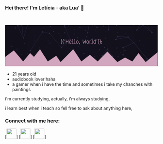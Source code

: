 ### Hei there! I'm Letícia - aka Lua' 🌙
<br />

![Welcome](/hithub.png?raw=true)

- 21 years old 
- audiobook lover haha
- a gamer when i have the time and sometimes i take my chanches with paintings

i'm currently studying, actually, i'm always studying, <p/>
i learn best when i teach so fell free to ask about anything here,


### Connect with me here:

[<img height="32" width="32" src="https://cdn.jsdelivr.net/npm/simple-icons@v3/icons/twitter.svg" />]
[<img height="32" width="32" src="https://cdn.jsdelivr.net/npm/simple-icons@v3/icons/twitch.svg" />]
[<img height="32" width="32" src="https://cdn.jsdelivr.net/npm/simple-icons@v3/icons/instagram.svg" />]
